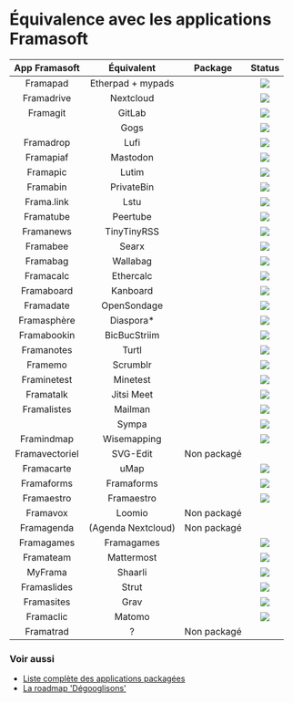 # Équivalence avec les applications Framasoft

| App Framasoft  | Équivalent          | Package                                                                                                | Status |
| :---:          | :---:               | :---:                                                                                                  | :---:  |
| Framapad       | Etherpad + mypads   | [<span class="glyphicon glyphicon-gift"></span>](https://github.com/YunoHost-Apps/etherpad_mypads_ynh) | ![](https://dash.yunohost.org/integration/etherpad_mypads.svg) |
| Framadrive     | Nextcloud           | [<span class="glyphicon glyphicon-gift"></span>](https://github.com/YunoHost-apps/nextcloud_ynh)       | ![](https://dash.yunohost.org/integration/nextcloud.svg) |
| Framagit       | GitLab              | [<span class="glyphicon glyphicon-gift"></span>](https://github.com/YunoHost-Apps/gitlab_ynh)          | ![](https://dash.yunohost.org/integration/gitlab.svg) |
|                | Gogs                | [<span class="glyphicon glyphicon-gift"></span>](https://github.com/YunoHost-Apps/gogs_ynh)            | ![](https://dash.yunohost.org/integration/gogs.svg) |
| Framadrop      | Lufi                | [<span class="glyphicon glyphicon-gift"></span>](https://github.com/YunoHost-Apps/lufi_ynh)            | ![](https://dash.yunohost.org/integration/lufi.svg) |
| Framapiaf      | Mastodon            | [<span class="glyphicon glyphicon-gift"></span>](https://github.com/YunoHost-Apps/mastodon_ynh)        | ![](https://dash.yunohost.org/integration/mastodon.svg) |
| Framapic       | Lutim               | [<span class="glyphicon glyphicon-gift"></span>](https://github.com/YunoHost-Apps/lutim_ynh)           | ![](https://dash.yunohost.org/integration/lutim.svg) |
| Framabin       | PrivateBin          | [<span class="glyphicon glyphicon-gift"></span>](https://github.com/YunoHost-apps/zerobin_ynh)         | ![](https://dash.yunohost.org/integration/zerobin.svg) |
| Frama.link     | Lstu                | [<span class="glyphicon glyphicon-gift"></span>](https://github.com/YunoHost-Apps/lstu_ynh)            | ![](https://dash.yunohost.org/integration/lstu.svg) |
| Framatube      | Peertube            | [<span class="glyphicon glyphicon-gift"></span>](https://github.com/YunoHost-Apps/peertube_ynh)        | ![](https://dash.yunohost.org/integration/peertube.svg) |
| Framanews      | TinyTinyRSS         | [<span class="glyphicon glyphicon-gift"></span>](https://github.com/YunoHost-apps/ttrss_ynh)           | ![](https://dash.yunohost.org/integration/ttrss.svg) |
| Framabee       | Searx               | [<span class="glyphicon glyphicon-gift"></span>](https://github.com/YunoHost-Apps/searx_ynh)           | ![](https://dash.yunohost.org/integration/searx.svg) |
| Framabag       | Wallabag            | [<span class="glyphicon glyphicon-gift"></span>](https://github.com/YunoHost-Apps/wallabag_ynh)        | ![](https://dash.yunohost.org/integration/wallabag.svg) |
| Framacalc      | Ethercalc           | [<span class="glyphicon glyphicon-gift"></span>](https://github.com/YunoHost-Apps/ethercalc_ynh)       | ![](https://dash.yunohost.org/integration/ethercalc.svg) |
| Framaboard     | Kanboard            | [<span class="glyphicon glyphicon-gift"></span>](https://github.com/YunoHost-Apps/kanboard_ynh)        | ![](https://dash.yunohost.org/integration/kanboard.svg) |
| Framadate      | OpenSondage         | [<span class="glyphicon glyphicon-gift"></span>](https://github.com/YunoHost-Apps/opensondage_ynh)     | ![](https://dash.yunohost.org/integration/opensondage.svg) |
| Framasphère    | Diaspora*           | [<span class="glyphicon glyphicon-gift"></span>](https://github.com/aymhce/diaspora_ynh)               | ![](https://dash.yunohost.org/integration/diaspora.svg) |
| Framabookin    | BicBucStriim        | [<span class="glyphicon glyphicon-gift"></span>](https://github.com/YunoHost-Apps/BicBucStriim_ynh)    | ![](https://dash.yunohost.org/integration/BicBucStriim.svg) |
| Framanotes     | Turtl               | [<span class="glyphicon glyphicon-gift"></span>](https://github.com/YunoHost-Apps/Turtl_ynh)           | ![](https://dash.yunohost.org/integration/Turtl.svg) |
| Framemo        | Scrumblr            | [<span class="glyphicon glyphicon-gift"></span>](https://github.com/YunoHost-Apps/scrumblr_ynh)        | ![](https://dash.yunohost.org/integration/scumblr.svg) |
| Framinetest    | Minetest            | [<span class="glyphicon glyphicon-gift"></span>](https://github.com/YunoHost-Apps/minetest_ynh)        | ![](https://dash.yunohost.org/integration/minetest.svg) |
| Framatalk      | Jitsi Meet          | [<span class="glyphicon glyphicon-gift"></span>](https://github.com/YunoHost-Apps/jitsi_ynh)           | ![](https://dash.yunohost.org/integration/jitsi.svg) |
| Framalistes    | Mailman             | [<span class="glyphicon glyphicon-gift"></span>](https://github.com/YunoHost-Apps/mailman_ynh)         | ![](https://dash.yunohost.org/integration/mailman.svg) |
|                | Sympa               | [<span class="glyphicon glyphicon-gift"></span>](https://github.com/alexAubin/sympa_ynh)               | ![](https://dash.yunohost.org/integration/sympa.svg) |
| Framindmap     | Wisemapping         | [<span class="glyphicon glyphicon-gift"></span>](https://github.com/YunoHost-Apps/mailman_ynh)         | ![](https://dash.yunohost.org/integration/wisemapping.svg) |
| Framavectoriel | SVG-Edit            | Non packagé                                          | |
| Framacarte     | uMap                | [<span class="glyphicon glyphicon-gift"></span>](https://github.com/YunoHost-Apps/umap_ynh)            |![](https://dash.yunohost.org/integration/umap.svg) |
| Framaforms     | Framaforms          | [<span class="glyphicon glyphicon-gift"></span>](https://github.com/YunoHost-Apps/framaforms_ynh)      |![](https://dash.yunohost.org/integration/framaforms.svg) |
| Framaestro     | Framaestro          | [<span class="glyphicon glyphicon-gift"></span>](https://github.com/YunoHost-Apps/framaestro_ynh)      |![](https://dash.yunohost.org/integration/framaestro.svg) |
| Framavox       | Loomio              | Non packagé                                          | |
| Framagenda     | (Agenda Nextcloud)  | Non packagé                                          | |
| Framagames     | Framagames          | [<span class="glyphicon glyphicon-gift"></span>](https://github.com/YunoHost-Apps/framagames_ynh)      |![](https://dash.yunohost.org/integration/framagames.svg) |
| Framateam      | Mattermost          | [<span class="glyphicon glyphicon-gift"></span>](https://github.com/YunoHost-Apps/mattermost_ynh)      |![](https://dash.yunohost.org/integration/mattermost.svg) |
| MyFrama        | Shaarli             | [<span class="glyphicon glyphicon-gift"></span>](https://github.com/YunoHost-Apps/shaarli_ynh)      |![](https://dash.yunohost.org/integration/shaarli.svg) |
| Framaslides    | Strut               | [<span class="glyphicon glyphicon-gift"></span>](https://github.com/YunoHost-Apps/strut_ynh)      |![](https://dash.yunohost.org/integration/strut.svg) |
| Framasites     | Grav                | [<span class="glyphicon glyphicon-gift"></span>](https://github.com/YunoHost-Apps/grav_ynh)      |![](https://dash.yunohost.org/integration/grav.svg) |
| Framaclic      | Matomo              | [<span class="glyphicon glyphicon-gift"></span>](https://github.com/YunoHost-Apps/matomo_ynh)      |![](https://dash.yunohost.org/integration/matomo.svg) |
| Framatrad     | ?                    | Non packagé                                          | |

### Voir aussi

- [Liste complète des applications packagées](/apps)
- [La roadmap 'Dégooglisons'](https://github.com/YunoHost/issues/milestone/13)

